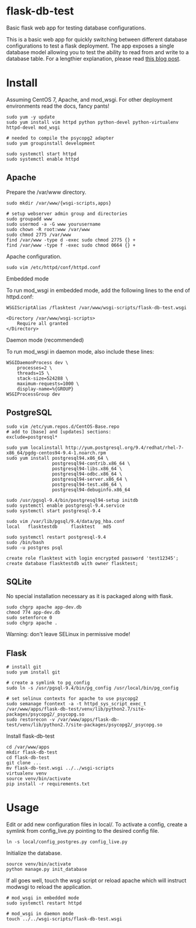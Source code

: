 # flask-db-test
Basic flask web app for testing database configurations.

This is a basic web app for quickly switching between different database configurations to test a flask deployment.  The app exposes a single database model allowing you to test the ability to read from and write to a database table.  For a lengthier explanation, please read [this blog post](http://czep.net/15/adventures-with-flask.html).

# Install

Assuming CentOS 7, Apache, and mod_wsgi.  For other deployment environments read the docs, fancy pants!

    sudo yum -y update
    sudo yum install vim httpd python python-devel python-virtualenv httpd-devel mod_wsgi

    # needed to compile the psycopg2 adapter
    sudo yum groupinstall development

    sudo systemctl start httpd
    sudo systemctl enable httpd

## Apache

Prepare the /var/www directory.

    sudo mkdir /var/www/{wsgi-scripts,apps}

    # setup webserver admin group and directories
    sudo groupadd www
    sudo usermod -a -G www yourusername
    sudo chown -R root:www /var/www
    sudo chmod 2775 /var/www
    find /var/www -type d -exec sudo chmod 2775 {} +
    find /var/www -type f -exec sudo chmod 0664 {} +


Apache configuration.

    sudo vim /etc/httpd/conf/httpd.conf

Embedded mode

To run mod_wsgi in embedded mode, add the following lines to the end of httpd.conf:

    WSGIScriptAlias /flasktest /var/www/wsgi-scripts/flask-db-test.wsgi

    <Directory /var/www/wsgi-scripts>
        Require all granted
    </Directory>

Daemon mode (recommended)

To run mod_wsgi in daemon mode, also include these lines:

    WSGIDaemonProcess dev \
        processes=2 \
        threads=15 \
        stack-size=524288 \
        maximum-requests=1000 \
        display-name=%{GROUP}
    WSGIProcessGroup dev


## PostgreSQL

    sudo vim /etc/yum.repos.d/CentOS-Base.repo
    # add to [base] and [updates] sections:
    exclude=postgresql*

    sudo yum localinstall http://yum.postgresql.org/9.4/redhat/rhel-7-x86_64/pgdg-centos94-9.4-1.noarch.rpm
    sudo yum install postgresql94.x86_64 \
                     postgresql94-contrib.x86_64 \
                     postgresql94-libs.x86_64 \
                     postgresql94-odbc.x86_64 \
                     postgresql94-server.x86_64 \
                     postgresql94-test.x86_64 \
                     postgresql94-debuginfo.x86_64

    sudo /usr/pgsql-9.4/bin/postgresql94-setup initdb
    sudo systemctl enable postgresql-9.4.service
    sudo systemctl start postgresql-9.4

    sudo vim /var/lib/pgsql/9.4/data/pg_hba.conf
    local   flasktestdb     flasktest   md5

    sudo systemctl restart postgresql-9.4
    sudo /bin/bash
    sudo -u postgres psql

    create role flasktest with login encrypted password 'test12345';
    create database flasktestdb with owner flasktest;

## SQLite

No special installation necessary as it is packaged along with flask.

    sudo chgrp apache app-dev.db 
    chmod 774 app-dev.db
    sudo setenforce 0
    sudo chgrp apache .

Warning: don't leave SELinux in permissive mode!


## Flask

    # install git
    sudo yum install git

    # create a symlink to pg_config
    sudo ln -s /usr/pgsql-9.4/bin/pg_config /usr/local/bin/pg_config

    # set selinux contexts for apache to use psycopg2
    sudo semanage fcontext -a -t httpd_sys_script_exec_t /var/www/apps/flask-db-test/venv/lib/python2.7/site-packages/psycopg2/_psycopg.so
    sudo restorecon -v /var/www/apps/flask-db-test/venv/lib/python2.7/site-packages/psycopg2/_psycopg.so

Install flask-db-test

    cd /var/www/apps
    mkdir flask-db-test
    cd flask-db-test
    git clone ...
    mv flask-db-test.wsgi ../../wsgi-scripts
    virtualenv venv
    source venv/bin/activate
    pip install -r requirements.txt

# Usage

Edit or add new configuration files in local/.  To activate a config, create a symlink from config_live.py pointing to the desired config file.

    ln -s local/config_postgres.py config_live.py

Initialize the database.

    source venv/bin/activate
    python manage.py init_database

If all goes well, touch the wsgi script or reload apache which will instruct modwsgi to reload the application.

    # mod_wsgi in embedded mode
    sudo systemctl restart httpd

    # mod_wsgi in daemon mode
    touch ../../wsgi-scripts/flask-db-test.wsgi

